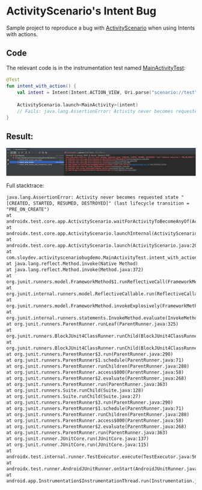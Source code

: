 # ActivityScenario's Intent Bug
Sample project to reproduce a bug with [ActivityScenario](https://developer.android.com/reference/androidx/test/core/app/ActivityScenario) when using Intents with actions.

## Code
The relevant code is in the instrumentation test named [MainActivityTest](https://github.com/Sloy/activityscenario-intent-bug/blob/master/app/src/androidTest/java/com/sloydev/activityscenariobugdemo/MainActivityTest.kt):
```kotlin
@Test
fun intent_with_action() {
    val intent = Intent(Intent.ACTION_VIEW, Uri.parse("scenario://test"))

    ActivityScenario.launch<MainActivity>(intent)
    // Fails: java.lang.AssertionError: Activity never becomes requested state "[CREATED, STARTED, RESUMED, DESTROYED]" (last lifecycle transition = "PRE_ON_CREATE")
}
```

## Result:
![result screenshot](result-screenshot.png)

Full stacktrace:
```
java.lang.AssertionError: Activity never becomes requested state "[CREATED, STARTED, RESUMED, DESTROYED]" (last lifecycle transition = "PRE_ON_CREATE")
at androidx.test.core.app.ActivityScenario.waitForActivityToBecomeAnyOf(ActivityScenario.java:301)
at androidx.test.core.app.ActivityScenario.launchInternal(ActivityScenario.java:235)
at androidx.test.core.app.ActivityScenario.launch(ActivityScenario.java:209)
at com.sloydev.activityscenariobugdemo.MainActivityTest.intent_with_action(MainActivityTest.kt:15)
at java.lang.reflect.Method.invoke(Native Method)
at java.lang.reflect.Method.invoke(Method.java:372)
at org.junit.runners.model.FrameworkMethod$1.runReflectiveCall(FrameworkMethod.java:50)
at org.junit.internal.runners.model.ReflectiveCallable.run(ReflectiveCallable.java:12)
at org.junit.runners.model.FrameworkMethod.invokeExplosively(FrameworkMethod.java:47)
at org.junit.internal.runners.statements.InvokeMethod.evaluate(InvokeMethod.java:17)
at org.junit.runners.ParentRunner.runLeaf(ParentRunner.java:325)
at org.junit.runners.BlockJUnit4ClassRunner.runChild(BlockJUnit4ClassRunner.java:78)
at org.junit.runners.BlockJUnit4ClassRunner.runChild(BlockJUnit4ClassRunner.java:57)
at org.junit.runners.ParentRunner$3.run(ParentRunner.java:290)
at org.junit.runners.ParentRunner$1.schedule(ParentRunner.java:71)
at org.junit.runners.ParentRunner.runChildren(ParentRunner.java:288)
at org.junit.runners.ParentRunner.access$000(ParentRunner.java:58)
at org.junit.runners.ParentRunner$2.evaluate(ParentRunner.java:268)
at org.junit.runners.ParentRunner.run(ParentRunner.java:363)
at org.junit.runners.Suite.runChild(Suite.java:128)
at org.junit.runners.Suite.runChild(Suite.java:27)
at org.junit.runners.ParentRunner$3.run(ParentRunner.java:290)
at org.junit.runners.ParentRunner$1.schedule(ParentRunner.java:71)
at org.junit.runners.ParentRunner.runChildren(ParentRunner.java:288)
at org.junit.runners.ParentRunner.access$000(ParentRunner.java:58)
at org.junit.runners.ParentRunner$2.evaluate(ParentRunner.java:268)
at org.junit.runners.ParentRunner.run(ParentRunner.java:363)
at org.junit.runner.JUnitCore.run(JUnitCore.java:137)
at org.junit.runner.JUnitCore.run(JUnitCore.java:115)
at androidx.test.internal.runner.TestExecutor.execute(TestExecutor.java:56)
at androidx.test.runner.AndroidJUnitRunner.onStart(AndroidJUnitRunner.java:388)
at android.app.Instrumentation$InstrumentationThread.run(Instrumentation.java:1853)
```
